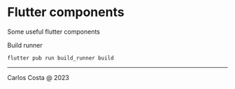 # Flutter components

Some useful flutter components

Build runner

```
flutter pub run build_runner build
```
---

Carlos Costa @ 2023
